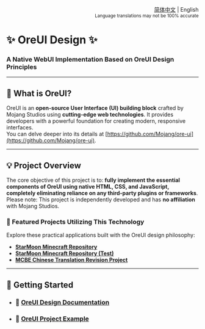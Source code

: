<div align="right">

<a href="/README.md">简体中文</a> | English<br><sup>Language translations may not be 100% accurate</sup>

</div>

# ✨ OreUI Design ✨

### A **Native WebUI Implementation** Based on OreUI Design Principles

---

## 🚀 What is OreUI?

OreUI is an **open-source User Interface (UI) building block** crafted by Mojang Studios using **cutting-edge web technologies**. It provides developers with a powerful foundation for creating modern, responsive interfaces.  
You can delve deeper into its details at [https://github.com/Mojang/ore-ui](https://github.com/Mojang/ore-ui).

---

## 💡 Project Overview

The core objective of this project is to: **fully implement the essential components of OreUI using native HTML, CSS, and JavaScript, completely eliminating reliance on any third-party plugins or frameworks**.  
Please note: This project is independently developed and has **no affiliation** with Mojang Studios.

### 🌟 Featured Projects Utilizing This Technology

Explore these practical applications built with the OreUI design philosophy:

* [**StarMoon Minecraft Repository**](https://github.com/Spectrollay/minecraft_repository)
* [**StarMoon Minecraft Repository (Test)**](https://github.com/Spectrollay/minecraft_repository_test)
* [**MCBE Chinese Translation Revision Project**](https://github.com/Spectrollay/mclang_cn)

---

## 🚀 Getting Started

* ### 📖 [**OreUI Design Documentation**](https://spectrollay.github.io/OreUI)
* ### 🎨 [**OreUI Project Example**](https://spectrollay.github.io/minecraft_repository)
